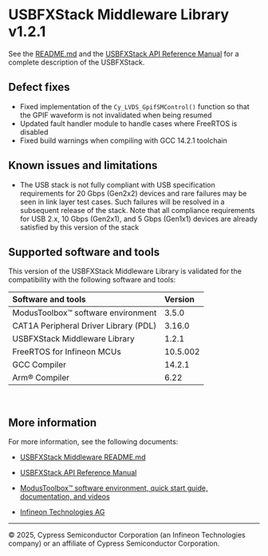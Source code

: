 # USBFXStack Middleware Library v1.2.1

See the [README.md](./README.md) and the [USBFXStack API Reference Manual](./docs/api_reference_manual.html) for a complete description of the USBFXStack.


## Defect fixes

- Fixed implementation of the `Cy_LVDS_GpifSMControl()` function so that the GPIF waveform is not invalidated when being resumed
- Updated fault handler module to handle cases where FreeRTOS is disabled
- Fixed build warnings when compiling with GCC 14.2.1 toolchain

## Known issues and limitations

- The USB stack is not fully compliant with USB specification requirements for 20 Gbps (Gen2x2) devices and rare failures may be seen in link layer test cases. Such failures will be resolved in a subsequent release of the stack. Note that all compliance requirements for USB 2.x, 10 Gbps (Gen2x1), and 5 Gbps (Gen1x1) devices are already satisfied by this version of the stack


## Supported software and tools

This version of the USBFXStack Middleware Library is validated for the compatibility with the following software and tools:

Software and tools                                      | Version
:---                                                    | :----
ModusToolbox&trade; software environment                | 3.5.0
CAT1A Peripheral Driver Library (PDL)                   | 3.16.0
USBFXStack Middleware Library                           | 1.2.1
FreeRTOS for Infineon MCUs                              | 10.5.002
GCC Compiler                                            | 14.2.1
Arm&reg; Compiler                                       | 6.22

<br>


## More information

For more information, see the following documents:

- [USBFXStack Middleware README.md](./README.md)

- [USBFXStack API Reference Manual](./docs/api_reference_manual.html)

- [ModusToolbox&trade; software environment, quick start guide, documentation, and videos](https://www.infineon.com/modustoolbox)

- [Infineon Technologies AG](https://www.infineon.com)

---
© 2025, Cypress Semiconductor Corporation (an Infineon Technologies company) or an affiliate of Cypress Semiconductor Corporation.
